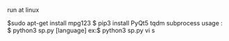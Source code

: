 run at linux

$sudo apt-get install mpg123
$ pip3 install PyQt5 tqdm subprocess
usage : $ python3 sp.py [language]
ex:$ python3 sp.py vi
s
